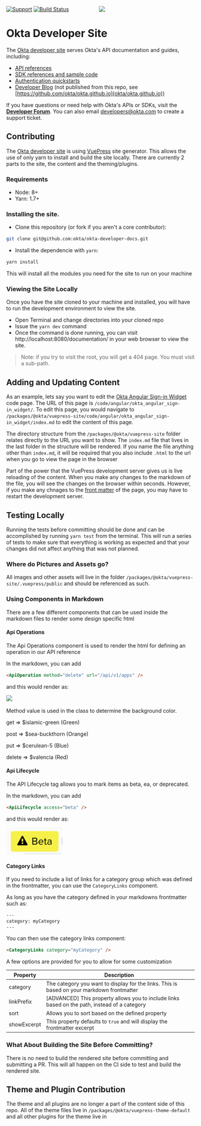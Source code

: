 [<img src="https://devforum.okta.com/uploads/oktadev/original/1X/bf54a16b5fda189e4ad2706fb57cbb7a1e5b8deb.png" align="right" width="256px"/>][doc]

[![Support](https://img.shields.io/badge/support-developer%20forum-blue.svg)][devforum] [![Build Status](https://travis-ci.org/okta/okta.github.io.svg?branch=source)](https://travis-ci.org/okta/okta.github.io)

# Okta Developer Site

The [Okta developer site][doc] serves Okta's API documentation and guides, including:
- [API references](https://developer.okta.com/docs/api/resources/)
- [SDK references and sample code](https://developer.okta.com/documentation/)
- [Authentication quickstarts](https://developer.okta.com/quickstart/)
- [Developer Blog](https://developer.okta.com/blog/) (not published from this repo, see [https://github.com/okta/okta.github.io](okta/okta.github.io))

If you have questions or need help with Okta's APIs or SDKs, visit the **[Developer Forum][devforum]**. You can also email developers@okta.com to create a support ticket.

## Contributing
The [Okta developer site][doc] is using [VuePress][vuepress] site generator. This allows the use of only yarn to install and build the site locally.
There are currently 2 parts to the site, the content and the theming/plugins.

### Requirements
 - Node: 8+
 - Yarn: 1.7+

### Installing the site.
 - Clone this repository (or fork if you aren't a core contributor):

 ```sh
 git clone git@github.com:okta/okta-developer-docs.git
 ```

- Install the dependencie with `yarn`:
```sh
yarn install
```

This will install all the modules you need for the site to run on your machine

### Viewing the Site Locally
Once you have the site cloned to your machine and installed, you will have to run the development environment to view the site.

 - Open Terminal and change directories into your cloned repo
 - Issue the `yarn dev` command
 - Once the command is done running, you can visit http://localhost:8080/documentation/ in your web browser to view the site.
 > Note: if you try to visit the root, you will get a 404 page.  You must visit a sub-path.

## Adding and Updating Content
As an example, lets say you want to edit the [Okta Angular Sign-in Widget](https://developer.okta.com/code/angular/okta_angular_sign-in_widget/) code page. The URL of this page is `/code/angular/okta_angular_sign-in_widget/`.
To edit this page, you would navigate to `/packages/@okta/vuepress-site/code/angular/okta_angular_sign-in_widget/index.md` to edit the content of this page.

The directory structure from the `/packages/@okta/vuepress-site` folder relates directly to the URL you want to show. The `index.md` file that lives in the last folder in the structure will be rendered.
If you name the file anything other than `index.md`, it will be required that you also include `.html` to the url when you go to view the page in the browser

Part of the power that the VuePress development server gives us is live reloading of the content. When you make any changes to the markdown of the file, you will see the changes on the browser within seconds.
However, if you make any chnages to the [front matter](https://github.com/vuejs/vuepress/blob/master/packages/docs/docs/guide/frontmatter.md) of the page, you may have to restart the development server.

## Testing Locally
Running the tests before committing should be done and can be accomplished by running `yarn test` from the terminal. This will run a series of tests to make sure that everything is working as expected and that your changes did not affect anything that was not planned.

### Where do Pictures and Assets go?
All images and other assets will live in the folder `/packages/@okta/vuepress-site/.vuepress/public` and should be referenced as such.

### Using Components in Markdown
There are a few different components that can be used inside the markdown files to render some design specific html

#### Api Operations
The Api Operations component is used to render the html for defining an operation in our API reference

In the markdown, you can add
```html
<ApiOperation method="delete" url="/api/v1/apps" />
```
and this would render as:

<img src=".github/images/api-operations-rendered.png" width="150px"/>

Method value is used in the class to determine the background color.

get => $islamic-green (Green)

post => $sea-buckthorn (Orange)

put => $cerulean-5 (Blue)

delete => $valencia (Red)

#### Api Lifecycle
The API Lifecycle tag allows you to mark items as beta, ea, or deprecated.

In the markdown, you can add
```html
<ApiLifecycle access="beta" />
```
and this would render as:

<img src=".github/images/api-lifecycle-rendered.png" width="150px"/>

#### Category Links
If you need to include a list of links for a category group which was defined in the frontmatter, you can use the `CategoryLinks` component.

As long as you have the category defined in your markdowns frontmatter such as:

```
---
category: myCategory
---
```

You can then use the category links component:

```html
<CategoryLinks category="myCategory" />
```

A few options are provided for you to allow for some customization

| Property    | Description                                                                                   |
|-------------|-----------------------------------------------------------------------------------------------|
| category    | The category you want to display for the links. This is based on your markdown frontmatter    |
| linkPrefix  | [ADVANCED] This property allows you to include links based on the path, instead of a category |
| sort        | Allows you to sort based on the defined property                                              |
| showExcerpt | This property defaults to `true` and will display the frontmatter excerpt                     |


### What About Building the Site Before Committing?
There is no need to build the rendered site before committing and submitting a PR. This will all happen on the CI side to test and build the rendered site.


## Theme and Plugin Contribution
The theme and all plugins are no longer a part of the content side of this repo. All of the theme files live in `/packages/@okta/vuepress-theme-default` and all other plugins for the theme live in

[doc]: https://developer.okta.com
[devforum]: https://devforum.okta.com
[vuepress]: https://vuepress.vuejs.org
